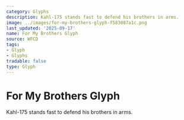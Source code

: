 ```yaml
---
category: Glyphs
description: Kahl-175 stands fast to defend his brothers in arms.
image: ../images/for-my-brothers-glyph-f583087a1c.png
last_updated: '2025-09-17'
name: For My Brothers Glyph
source: WFCD
tags:
- Glyph
- Glyphs
tradable: false
type: Glyph
---
```


# For My Brothers Glyph

Kahl-175 stands fast to defend his brothers in arms.


